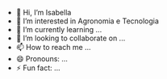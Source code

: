 - 👋 Hi, I’m Isabella
- 👀 I’m interested in Agronomia e Tecnologia
- 🌱 I’m currently learning ...
- 💞️ I’m looking to collaborate on ...
- 📫 How to reach me ...
- 😄 Pronouns: ...
- ⚡ Fun fact: ...

<!---
232816ji/232816ji is a ✨ special ✨ repository because its `README.md` (this file) appears on your GitHub profile.
You can click the Preview link to take a look at your changes.
--->
